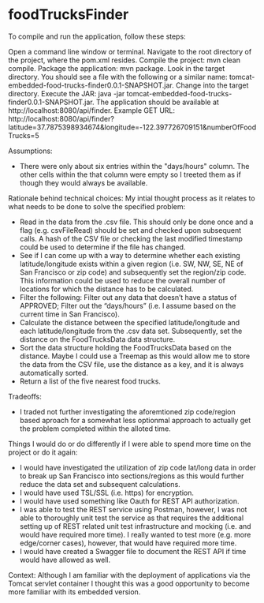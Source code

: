 # foodTrucksFinder

To compile and run the application, follow these steps:

Open a command line window or terminal.
Navigate to the root directory of the project, where the pom.xml resides.
Compile the project: mvn clean compile.
Package the application: mvn package.
Look in the target directory. You should see a file with the following or a similar name: tomcat-embedded-food-trucks-finder0.0.1-SNAPSHOT.jar.
Change into the target directory.
Execute the JAR: java -jar tomcat-embedded-food-trucks-finder0.0.1-SNAPSHOT.jar.
The application should be available at http://localhost:8080/api/finder.
Example GET URL: http://localhost:8080/api/finder?latitude=37.7875398934674&longitude=-122.397726709151&numberOfFoodTrucks=5

Assumptions:
- There were only about six entries within the "days/hours" column. The other cells within the that column were empty so I treeted them as if though they would always be available.

Rationale behind technical choices:
My intial thought process as it relates to what needs to be done to solve the specified problem:
- Read in the data from the .csv file. This should only be done once and a flag (e.g. csvFileRead) should be set and checked upon subsequent calls. A hash of the CSV file or checking the last modified timestamp could be used to determine if the file has changed.
- See if I can come up with a way to determine whether each existing latitude/longitude exists within a given region (i.e. SW, NW, SE, NE of San Francisco or zip code) and subsequently set the region/zip code. This information could be used to reduce the overall number of locations for which the distance has to be calculated.
- Filter the following: Filter out any data that doesn’t have a status of APPROVED; Filter out the “days/hours” (i.e. I assume based on the current time in San Francisco).
- Calculate the distance between the specified latitude/longitude and each latitude/longitude from the .csv data set. Subsequently, set the distance on the FoodTrucksData data structure. 
- Sort the data structure holding the FoodTrucksData based on the distance. Maybe I could use a Treemap as this would allow me to store the data from the CSV file, use the distance as a key, and it is always automatically sorted.
- Return a list of the five nearest food trucks.
    
Tradeoffs:
- I traded not further investigating the aforemtioned zip code/region based aproach for a somewhat less optionmal approach to actually get the problem completed within the alloted time.

Things I would do or do differently if I were able to spend more time on the project or do it again:
- I would have investigated the utilization of zip code lat/long data in order to break up San Francisco into sections/regions as this would further reduce the data set and subsequent calculations.
- I would have used TSL/SSL (i.e. https) for encryption.
- I would have used something like Oauth for REST API authorization.
- I was able to test the REST service using Postman, however, I was not able to thoroughly unit test the service as that requires the additional setting up of REST related unit test infrastructure and mocking (i.e. and would have required more time). I really wanted to test more (e.g. more edge/corner cases), however, that would have required more time. 
- I would have created a Swagger file to document the REST API if time would have allowed as well.

Context: Although I am familiar with the deployment of applications via the Tomcat servlet container I thought this was a good opportunity to become more familiar with its embedded version.
